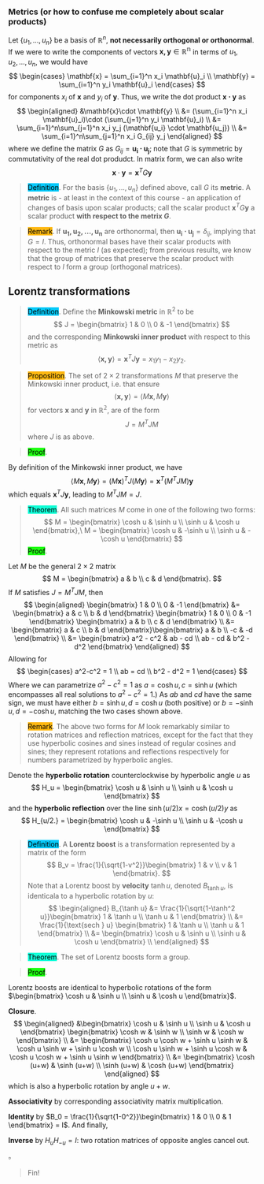 ### Metrics (or how to confuse me completely about scalar products)

Let $\{u_1, ..., u_n\}$ be a basis of $\mathbb{R}^n$, **not necessarily orthogonal or orthonormal**. If we were to write the components of vectors $\mathbf{x,y}\in\mathbb{R^n}$ in terms of $u_1, u_2, ..., u_n$, we would have
$$
\begin{cases}
\mathbf{x} = \sum_{i=1}^n x_i \mathbf{u}_i \\
\mathbf{y} = \sum_{i=1}^n y_i \mathbf{u}_i
\end{cases}
$$
for components $x_i$ of $\mathbf{x}$ and $y_i$ of $\mathbf{y}$. Thus, we write the dot product $\mathbf{x\cdot y}$ as
$$
\begin{aligned}
&\mathbf{x}\cdot \mathbf{y} \\
&= (\sum_{i=1}^n x_i \mathbf{u}_i)\cdot (\sum_{j=1}^n y_i \mathbf{u}_i) \\
&= \sum_{i=1}^n\sum_{j=1}^n x_i y_j (\mathbf{u_i} \cdot \mathbf{u_j}) \\
&= \sum_{i=1}^n\sum_{j=1}^n x_i G_{ij} y_j
\end{aligned}
$$
where we define the matrix $G$ as $G_{ij} = \mathbf{u_i \cdot u_j}$; note that $G$ is symmetric by commutativity of the real dot produdct. In matrix form, we can also write
$$
\mathbf{x}\cdot\mathbf{y} = \mathbf{x}^T G \mathbf{y}
$$
> <span style="background-color: #03cafc; color: black;">Definition</span>. For the basis $\{u_1,...,u_n\}$ defined above, call $G$ its **metric**. A **metric** is - at least in the context of this course - an application of changes of basis upon scalar products; call the scalar product $\mathbf{x}^T G \mathbf{y}$ a scalar product **with respect to the metrix $G$**.

> <span style="background-color: #ffb812; color: black;">Remark</span>. If $\mathbf{u_1, u_2, ..., u_n}$ are orthonormal, then $\mathbf{u_i\cdot u_j} = \delta_{ij}$, implying that $G = I$. Thus, orthonormal bases have their scalar products with respect to the metric $I$ (as expected); from previous results, we know that the group of matrices that preserve the scalar product with respect to $I$ form a group (orthogonal matrices).

## Lorentz transformations 

> <span style="background-color: #03cafc; color: black;">Definition</span>. Define the **Minkowski metric** in $\mathbb{R}^2$ to be
$$
J = \begin{bmatrix}
1 & 0 \\
0 & -1
\end{bmatrix}
$$
> and the corresponding **Minkowski inner product** with respect to this metric as
$$
\langle\mathbf{x, y}\rangle  = \mathbf{x}^T J \mathbf{y} = x_1y_1 - x_2y_2.
$$

> <span style="background-color: #ffb812; color: black;">Proposition</span>. The set of $2\times 2$ transformations $M$ that preserve the Minkowski inner product, i.e. that ensure
$$
\langle\mathbf{x, y}\rangle = \langle M\mathbf{x}, M\mathbf{y} \rangle
$$
> for vectors $\mathbf{x}$ and $\mathbf{y}$ in $\mathbb{R^2}$, are of the form
$$
J = M^T J M
$$
> where $J$ is as above.

> <span style="background-color: #1eff12; color: black;">Proof</span>.

By definition of the Minkowski inner product, we have
$$
\langle M\mathbf{x}, M\mathbf{y} \rangle = (M\mathbf{x})^T J (M\mathbf{y}) = \mathbf{x}^T (M^T J M) \mathbf{y}
$$
which equals $\mathbf{x}^T J \mathbf{y}$, leading to $M^T J M = J$.

> <span style="background-color: #12ffd7; color: black;">Theorem</span>. All such matrices $M$ come in one of the following two forms:
$$
M = \begin{bmatrix}
\cosh u & \sinh u \\
\sinh u & \cosh u
\end{bmatrix},\ M = \begin{bmatrix}
\cosh u & -\sinh u \\
\sinh u & -\cosh u
\end{bmatrix}
$$
> <span style="background-color: #1eff12; color: black;">Proof</span>.

Let $M$ be the general $2\times 2$ matrix
$$
M = \begin{bmatrix}
a & b \\
c & d
\end{bmatrix}.
$$
If $M$ satisfies $J = M^T J M$, then
$$
\begin{aligned}
\begin{bmatrix}
1 & 0 \\
0 & -1
\end{bmatrix} &= 
\begin{bmatrix}
a & c \\
b & d
\end{bmatrix}
\begin{bmatrix}
1 & 0 \\
0 & -1
\end{bmatrix}
\begin{bmatrix}
a & b \\
c & d
\end{bmatrix} \\
&= \begin{bmatrix}
a & c \\
b & d
\end{bmatrix}\begin{bmatrix}
a & b \\
-c & -d
\end{bmatrix} \\
&=
\begin{bmatrix}
a^2 - c^2 & ab - cd \\
ab - cd & b^2 - d^2
\end{bmatrix}
\end{aligned}
$$
Allowing for
$$
\begin{cases}
a^2-c^2 = 1 \\
ab = cd \\
b^2 - d^2 = 1
\end{cases}
$$
Where we can parametrize $a^2-c^2 = 1$ as $a = \cosh u, c=\sinh u$ (which encompasses all real solutions to $a^2-c^2=1$.) As $ab$ and $cd$ have the same sign, we must have either $b = \sinh u, d = \cosh u$ (both positive) or $b = -\sinh u, d = -\cosh u$, matching the two cases shown above.

> <span style="background-color: #ffb812; color: black;">Remark</span>. The above two forms for $M$ look remarkably similar to rotation matrices and reflection matrices, except for the fact that they use hyperbolic cosines and sines instead of regular cosines and sines; they represent rotations and reflections respectively for numbers parametrized by hyperbolic angles.

Denote the **hyperbolic rotation** counterclockwise by hyperbolic angle $u$ as
$$
H_u = \begin{bmatrix}
\cosh u & \sinh u \\
\sinh u & \cosh u
\end{bmatrix}
$$
and the **hyperbolic reflection** over the line $\sinh(u/2)x = \cosh(u/2)y$ as
$$
H_{u/2.} = \begin{bmatrix}
\cosh u & -\sinh u \\
\sinh u & -\cosh u
\end{bmatrix}
$$

> <span style="background-color: #03cafc; color: black;">Definition</span>. A **Lorentz boost** is a transformation represented by a matrix of the form
$$
B_v = \frac{1}{\sqrt{1-v^2}}\begin{bmatrix}
1 & v \\
v & 1
\end{bmatrix}.
$$ 
> Note that a Lorentz boost by **velocity** $\tanh u$, denoted $B_{\tanh u}$, is identicala to a hyperbolic rotation by $u$:
$$
\begin{aligned}
B_{\tanh u} &= \frac{1}{\sqrt{1-\tanh^2 u}}\begin{bmatrix}
1 & \tanh u  \\
\tanh u & 1
\end{bmatrix} \\
&= \frac{1}{\text{sech } u}
\begin{bmatrix}
1 & \tanh u  \\
\tanh u & 1
\end{bmatrix} \\
&= \begin{bmatrix}
\cosh u & \sinh u  \\
\sinh u & \cosh u
\end{bmatrix} \\
\end{aligned}
$$

> <span style="background-color: #12ffd7; color: black;">Theorem</span>. The set of Lorentz boosts form a group.

> <span style="background-color: #1eff12; color: black;">Proof</span>.

Lorentz boosts are identical to hyperbolic rotations of the form $\begin{bmatrix}
\cosh u & \sinh u  \\
\sinh u & \cosh u
\end{bmatrix}$.

**Closure**. 
$$
\begin{aligned}
&\begin{bmatrix}
\cosh u & \sinh u  \\
\sinh u & \cosh u
\end{bmatrix}
\begin{bmatrix}
\cosh w & \sinh w \\
\sinh w & \cosh w
\end{bmatrix} \\
&= \begin{bmatrix}
\cosh u \cosh w + \sinh u \sinh w & \cosh u \sinh w + \sinh u \cosh w  \\
\cosh u \sinh w + \sinh u \cosh w   & \cosh u \cosh w + \sinh u \sinh w
\end{bmatrix}  \\
&= 
\begin{bmatrix}
\cosh (u+w) & \sinh (u+w) \\
\sinh (u+w) & \cosh (u+w)
\end{bmatrix}
\end{aligned}
$$
which is also a hyperbolic rotation by angle $u+w$.

**Associativity** by corresponding associativity matrix multiplication.

**Identity** by $B_0 = \frac{1}{\sqrt{1-0^2}}\begin{bmatrix}
1 & 0 \\
0 & 1
\end{bmatrix} = I$. And finally,

**Inverse** by $H_{u}H_{-u} = I$: two rotation matrices of opposite angles cancel out.

$\square$

> Fin!